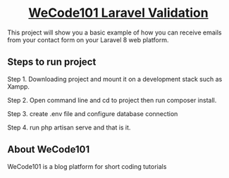 <h1 align="center"><a href="https://wecode101.com/Laravel-8-mailgun-receive-mail" target="_blank">WeCode101 Laravel Validation </a></h1>

This project will show you a basic example of how you can receive emails from your contact form on your Laravel 8 web platform.

## Steps to run project
 
Step 1. Downloading project and mount it on a development stack such as Xampp.

Step 2. Open command line and cd to project then run composer install.

Step 3. create .env file and configure database connection

Step 4. run php artisan serve and that is it.

## About WeCode101

WeCode101 is a blog platform for short coding tutorials
